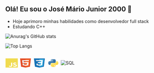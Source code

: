 ## Olá! Eu sou o José Mário Junior 2000 👋

- Hoje aprimoro minhas habilidades como desenvolvedor full stack
- Estudando C++

![Anurag's GitHub stats](https://github-readme-stats.vercel.app/api?username=JoseMarioJunior2000&show_icons=true&theme=transparent)

![Top Langs](https://github-readme-stats.vercel.app/api/top-langs/?username=JoseMarioJunior2000&layout=compact)

<div style="display: inline_block"><br>
  <img align="center" alt="Rafa-Js" height="30" width="40" src="https://raw.githubusercontent.com/devicons/devicon/master/icons/javascript/javascript-plain.svg">
  <img align="center" alt="HTML" height="30" width="40" src="https://raw.githubusercontent.com/devicons/devicon/master/icons/html5/html5-original.svg">
  <img align="center" alt="CSS" height="30" width="40" src="https://raw.githubusercontent.com/devicons/devicon/master/icons/css3/css3-original.svg">
  <img align="center" alt="Python" height="30" width="40" src="https://raw.githubusercontent.com/devicons/devicon/master/icons/python/python-original.svg">
  <img align="center" alt="SQL" height="30" width="40" src="https://user-images.githubusercontent.com/40461634/114240226-2f506580-9955-11eb-849b-e2a25117d681.png">
</div>

